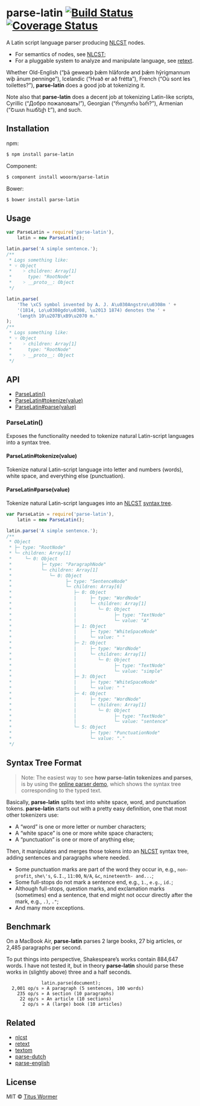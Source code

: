 # parse-latin [![Build Status](https://img.shields.io/travis/wooorm/parse-latin.svg?style=flat)](https://travis-ci.org/wooorm/parse-latin) [![Coverage Status](https://img.shields.io/coveralls/wooorm/parse-latin.svg?style=flat)](https://coveralls.io/r/wooorm/parse-latin?branch=master)

A Latin script language parser producing [NLCST](https://github.com/wooorm/nlcst) nodes.

- For semantics of nodes, see [NLCST](https://github.com/wooorm/nlcst);
- For a pluggable system to analyze and manipulate language, see [retext](https://github.com/wooorm/retext).

Whether Old-English (“þā gewearþ þǣm hlāforde and þǣm hȳrigmannum wiþ ānum penninge”), Icelandic (“Hvað er að frétta”), French (“Où sont les toilettes?”), **parse-latin** does a good job at tokenizing it.

Note also that **parse-latin** does a decent job at tokenizing Latin-like scripts, Cyrillic (“Добро пожаловать!”), Georgian (“როგორა ხარ?”), Armenian (“Շատ հաճելի է”), and such.

## Installation

npm:
```sh
$ npm install parse-latin
```

Component:
```sh
$ component install wooorm/parse-latin
```

Bower:
```sh
$ bower install parse-latin
```

## Usage

```js
var ParseLatin = require('parse-latin'),
    latin = new ParseLatin();

latin.parse('A simple sentence.');
/**
 * Logs something like:
 * ˅ Object
 *    ˃ children: Array[1]
 *      type: "RootNode"
 *    ˃ __proto__: Object
 */

latin.parse(
    'The \xC5 symbol invented by A. J. A\u030Angstro\u0308m ' +
    '(1814, Lo\u0308gdo\u0308, \u2013 1874) denotes the ' +
    'length 10\u207B\xB9\u2070 m.'
);
/**
 * Logs something like:
 * ˅ Object
 *    ˃ children: Array[1]
 *      type: "RootNode"
 *    ˃ __proto__: Object
 */
```

## API

- [ParseLatin()](#parselatin)
- [ParseLatin#tokenize(value)](#parselatintokenizevalue)
- [ParseLatin#parse(value)](#parselatinparsevalue)

### ParseLatin()

Exposes the functionality needed to tokenize natural Latin-script languages into a syntax tree.

#### ParseLatin#tokenize(value)

Tokenize natural Latin-script language into letter and numbers (words), white space, and everything else (punctuation).

#### ParseLatin#parse(value)

Tokenize natural Latin-script languages into an [NLCST](https://github.com/wooorm/nlcst) [syntax tree](#syntaxtreeformat).

```js
var ParseLatin = require('parse-latin'),
    latin = new ParseLatin();

latin.parse('A simple sentence.');
/**
 * Object
 * ├─ type: "RootNode"
 * └─ children: Array[1]
 *     └─ 0: Object
 *           ├─ type: "ParagraphNode"
 *           └─ children: Array[1]
 *              └─ 0: Object
 *                    ├─ type: "SentenceNode"
 *                    └─ children: Array[6]
 *                       ├─ 0: Object
 *                       |     ├─ type: "WordNode"
 *                       |     └─ children: Array[1]
 *                       |        └─ 0: Object
 *                       |              ├─ type: "TextNode"
 *                       |              └─ value: "A"
 *                       ├─ 1: Object
 *                       |     ├─ type: "WhiteSpaceNode"
 *                       |     └─ value: " "
 *                       ├─ 2: Object
 *                       |     ├─ type: "WordNode"
 *                       |     └─ children: Array[1]
 *                       |        └─ 0: Object
 *                       |              ├─ type: "TextNode"
 *                       |              └─ value: "simple"
 *                       ├─ 3: Object
 *                       |     ├─ type: "WhiteSpaceNode"
 *                       |     └─ value: " "
 *                       ├─ 4: Object
 *                       |     ├─ type: "WordNode"
 *                       |     └─ children: Array[1]
 *                       |        └─ 0: Object
 *                       |              ├─ type: "TextNode"
 *                       |              └─ value: "sentence"
 *                       └─ 5: Object
 *                             ├─ type: "PunctuationNode"
 *                             └─ value: "."
 */
```

## Syntax Tree Format

> Note: The easiest way to see **how parse-latin tokenizes and parses**, is by using the [online parser demo](https://wooorm.github.io/parse-latin), which shows the syntax tree corresponding to the typed text.

Basically, **parse-latin** splits text into white space, word, and punctuation tokens. **parse-latin** starts out with a pretty easy definition, one that most other tokenizers use:

- A “word” is one or more letter or number characters;
- A “white space” is one or more white space characters;
- A “punctuation” is one or more of anything else;

Then, it manipulates and merges those tokens into an [NLCST](https://github.com/wooorm/nlcst) syntax tree, adding sentences and paragraphs where needed.

- Some punctuation marks are part of the word they occur in, e.g., `non-profit`, `she\'s`, `G.I.`, `11:00`, `N/A`, `&c`, `nineteenth- and...`;
- Some full-stops do not mark a sentence end, e.g., `1.`, `e.g.`, `id.`;
- Although full-stops, question marks, and exclamation marks (sometimes) end a sentence, that end might not occur directly after the mark, e.g., `.)`, `."`;
- And many more exceptions.

## Benchmark

On a MacBook Air, **parse-latin** parses 2 large books, 27 big articles, or 2,485 paragraphs per second.

To put things into perspective, Shakespeare’s works contain 884,647 words. I have not tested it, but in theory **parse-latin** should parse these works in (slightly above) three and a half seconds.

```
             latin.parse(document);
  2,001 op/s » A paragraph (5 sentences, 100 words)
    235 op/s » A section (10 paragraphs)
     22 op/s » An article (10 sections)
      2 op/s » A (large) book (10 articles)
```

## Related

- [nlcst](https://github.com/wooorm/nlcst)
- [retext](https://github.com/wooorm/retext)
- [textom](https://github.com/wooorm/textom)
- [parse-dutch](https://github.com/wooorm/parse-dutch)
- [parse-english](https://github.com/wooorm/parse-english)

## License

MIT © [Titus Wormer](http://wooorm.com)

